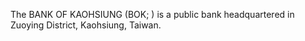 The BANK OF KAOHSIUNG (BOK; ) is a public bank headquartered in Zuoying District, Kaohsiung, Taiwan.

